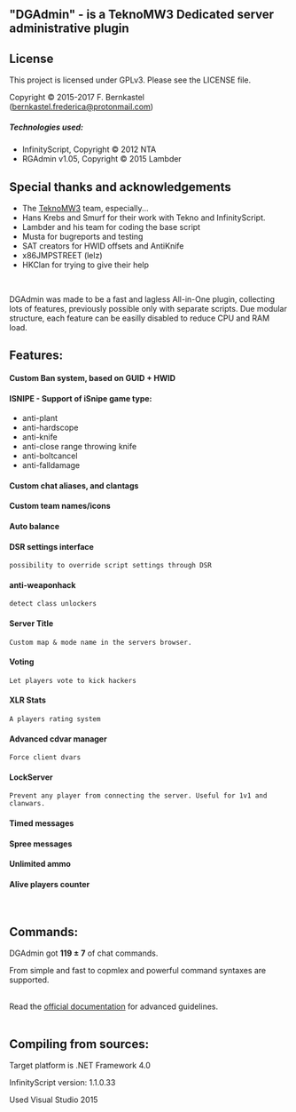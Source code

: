 ## "DGAdmin" - is a TeknoMW3 Dedicated server administrative plugin


## License

This project is licensed under GPLv3. Please see the LICENSE file.

Copyright © 2015-2017 F. Bernkastel (bernkastel.frederica@protonmail.com)

##### Technologies used:

- InfinityScript, Copyright © 2012 NTA
- RGAdmin v1.05, Copyright © 2015 Lambder

## Special thanks and acknowledgements

- The [TeknoMW3](http://teknogods.com/) team, especially...
- Hans Krebs and Smurf for their work with Tekno and InfinityScript.
-	Lambder and his team for coding the base script
-	Musta for bugreports and testing
-	SAT creators for HWID offsets and AntiKnife
-	x86JMPSTREET (lelz)
-	HKClan for trying to give their help
<br>

DGAdmin was made to be a fast and lagless All-in-One plugin, collecting lots of features, previously possible only with separate scripts.
Due modular structure, each feature can be easilly disabled to reduce CPU and RAM load.


## Features:

#### Custom Ban system, based on GUID + HWID

#### ISNIPE - Support of iSnipe game type:
 -	anti-plant
 -	anti-hardscope
 -	anti-knife
 -	anti-close range throwing knife
 -	anti-boltcancel
 -	anti-falldamage
#### Custom chat aliases, and clantags
#### Custom team names/icons
#### Auto balance
#### DSR settings interface
    possibility to override script settings through DSR
#### anti-weaponhack
    detect class unlockers

#### Server Title
    Custom map & mode name in the servers browser.

#### Voting
    Let players vote to kick hackers

#### XLR Stats
    A players rating system

#### Advanced cdvar manager
    Force client dvars

#### LockServer
    Prevent any player from connecting the server. Useful for 1v1 and clanwars.

#### Timed messages
#### Spree messages
#### Unlimited ammo
#### Alive players counter
<br>

## Commands:
DGAdmin got **119 ± 7** of chat commands.

From simple and fast to copmlex and powerful command syntaxes are supported.
<br><br>

Read the [official documentation](https://drive.google.com/file/d/0B4OfimTH0gRhaXJFYWRId0ZZaG8/view?usp=sharing) for advanced guidelines.
<br><br>


## Compiling from sources:
Target platform is .NET Framework 4.0

InfinityScript version: 1.1.0.33

Used Visual Studio 2015
